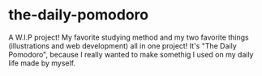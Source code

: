 # the-daily-pomodoro
A W.I.P project! My favorite studying method and my two favorite things (illustrations and web development) all in one project! It's "The Daily Pomodoro", because I really wanted to make somethig I used on my daily life made by myself.
